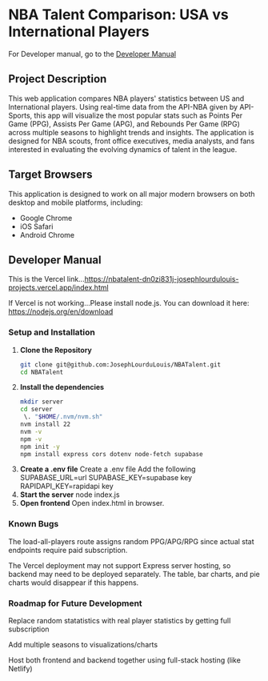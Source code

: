 # NBA Talent Comparison: USA vs International Players

For Developer manual, go to the [Developer Manual](#developer-manual)

## Project Description

This web application compares NBA players' statistics between US and International players. Using real-time data from the API-NBA given by API-Sports, this app will visualize the most popular stats such as Points Per Game (PPG), Assists Per Game (APG), and Rebounds Per Game (RPG) across multiple seasons to highlight trends and insights. The application is designed for NBA scouts, front office executives, media analysts, and fans interested in evaluating the evolving dynamics of talent in the league.

## Target Browsers

This application is designed to work on all major modern browsers on both desktop and mobile platforms, including:
- Google Chrome
- iOS Safari
- Android Chrome

## Developer Manual

This is the Vercel link...https://nbatalent-dn0zi831j-josephlourdulouis-projects.vercel.app/index.html

If Vercel is not working...Please install node.js. You can download it here: https://nodejs.org/en/download

### Setup and Installation

1. **Clone the Repository**
   ```bash
   git clone git@github.com:JosephLourduLouis/NBATalent.git  
   cd NBATalent
2. **Install the dependencies**
   ```bash
   mkdir server
   cd server
    \. "$HOME/.nvm/nvm.sh"  
   nvm install 22
   nvm -v
   npm -v
   npm init -y
   npm install express cors dotenv node-fetch supabase 
3. **Create a .env file**
Create a .env file
Add the following
SUPABASE_URL=url
SUPABASE_KEY=supabase key
RAPIDAPI_KEY=rapidapi key
4. **Start the server**
node index.js
5. **Open frontend**
Open index.html in browser.

### Known Bugs
The load-all-players route assigns random PPG/APG/RPG since actual stat endpoints require paid subscription.

The Vercel deployment may not support Express server hosting, so backend may need to be deployed separately.
    The table, bar charts, and pie charts would disappear if this happens.

### Roadmap for Future Development
Replace random statatistics with real player statistics by getting full subscription

Add multiple seasons to visualizations/charts

Host both frontend and backend together using full-stack hosting (like Netlify)